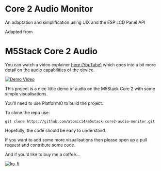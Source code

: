 # Core 2 Audio Monitor

An adaptation and simplification using UIX and the ESP LCD Panel API

Adapted from
# M5Stack Core 2 Audio


You can watch a video explainer [here (YouTube)](https://www.youtube.com/watch?v=CwIWpBqa-nM) which goes into a bit more detail on the audio capabilities of the device.

[![Demo Video](https://img.youtube.com/vi/CwIWpBqa-nM/0.jpg)](https://www.youtube.com/watch?v=CwIWpBqa-nM)

This project is a nice little demo of audio on the M5Stack Core 2 with some simple visualisations.

You'll need to use PlatformIO to build the project.

To clone the repo use:

```
git clone https://github.com/atomic14/m5stack-core2-audio-monitor.git
```

Hopefully, the code should be easy to understand.

If you want to add some more visualisations then please open up a pull request and contribute some code.

And if you'd like to buy me a coffee...

[![ko-fi](https://ko-fi.com/img/githubbutton_sm.svg)](https://ko-fi.com/Z8Z734F5Y)
